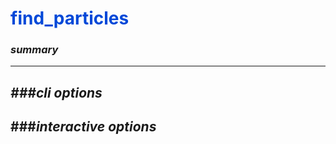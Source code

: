 # <span style="color: #0048d8">**find_particles**</span>

### *summary*
---


*###cli options*
---


###*interactive options*
---

